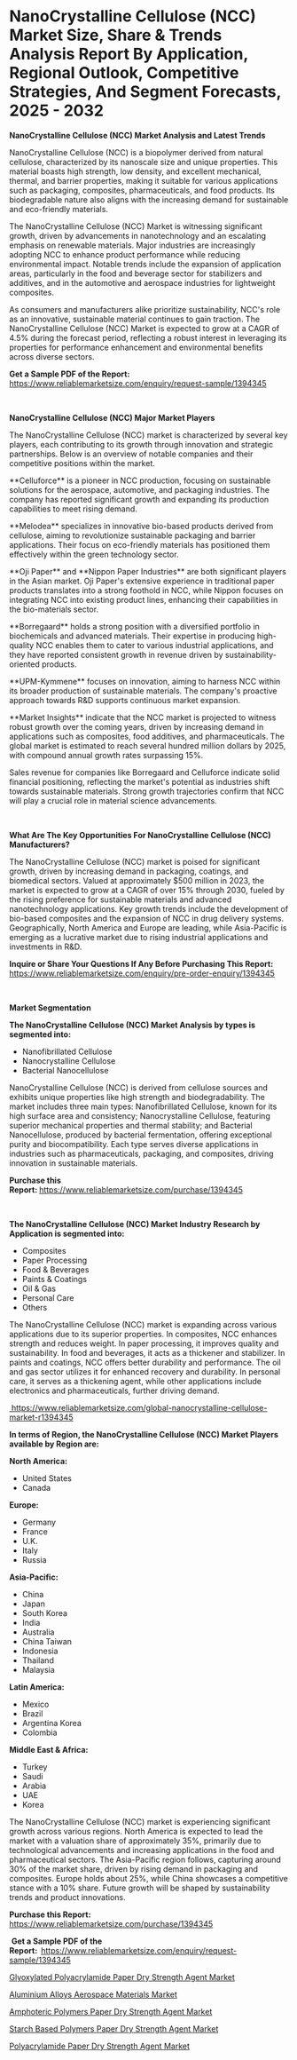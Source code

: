 <p><h1>NanoCrystalline Cellulose (NCC) Market Size, Share & Trends Analysis Report By Application, Regional Outlook, Competitive Strategies, And Segment Forecasts, 2025 - 2032</h1></p><p><strong>NanoCrystalline Cellulose (NCC) Market Analysis and Latest Trends</strong></p>
<p><p>NanoCrystalline Cellulose (NCC) is a biopolymer derived from natural cellulose, characterized by its nanoscale size and unique properties. This material boasts high strength, low density, and excellent mechanical, thermal, and barrier properties, making it suitable for various applications such as packaging, composites, pharmaceuticals, and food products. Its biodegradable nature also aligns with the increasing demand for sustainable and eco-friendly materials.</p><p>The NanoCrystalline Cellulose (NCC) Market is witnessing significant growth, driven by advancements in nanotechnology and an escalating emphasis on renewable materials. Major industries are increasingly adopting NCC to enhance product performance while reducing environmental impact. Notable trends include the expansion of application areas, particularly in the food and beverage sector for stabilizers and additives, and in the automotive and aerospace industries for lightweight composites.</p><p>As consumers and manufacturers alike prioritize sustainability, NCC's role as an innovative, sustainable material continues to gain traction. The NanoCrystalline Cellulose (NCC) Market is expected to grow at a CAGR of 4.5% during the forecast period, reflecting a robust interest in leveraging its properties for performance enhancement and environmental benefits across diverse sectors.</p></p>
<p><strong>Get a Sample PDF of the Report:&nbsp;</strong> <a href="https://www.reliablemarketsize.com/enquiry/request-sample/1394345?utm_campaign=1131&utm_medium=2&utm_source=Github&utm_content=ia&utm_term=22032025&utm_id=nanocrystalline-cellulose-ncc">https://www.reliablemarketsize.com/enquiry/request-sample/1394345</a></p>
<p>&nbsp;</p>
<p><strong>NanoCrystalline Cellulose (NCC) Major Market Players</strong></p>
<p><p>The NanoCrystalline Cellulose (NCC) market is characterized by several key players, each contributing to its growth through innovation and strategic partnerships. Below is an overview of notable companies and their competitive positions within the market.</p><p>**Celluforce** is a pioneer in NCC production, focusing on sustainable solutions for the aerospace, automotive, and packaging industries. The company has reported significant growth and expanding its production capabilities to meet rising demand.</p><p>**Melodea** specializes in innovative bio-based products derived from cellulose, aiming to revolutionize sustainable packaging and barrier applications. Their focus on eco-friendly materials has positioned them effectively within the green technology sector.</p><p>**Oji Paper** and **Nippon Paper Industries** are both significant players in the Asian market. Oji Paper's extensive experience in traditional paper products translates into a strong foothold in NCC, while Nippon focuses on integrating NCC into existing product lines, enhancing their capabilities in the bio-materials sector.</p><p>**Borregaard** holds a strong position with a diversified portfolio in biochemicals and advanced materials. Their expertise in producing high-quality NCC enables them to cater to various industrial applications, and they have reported consistent growth in revenue driven by sustainability-oriented products.</p><p>**UPM-Kymmene** focuses on innovation, aiming to harness NCC within its broader production of sustainable materials. The company's proactive approach towards R&D supports continuous market expansion.</p><p>**Market Insights** indicate that the NCC market is projected to witness robust growth over the coming years, driven by increasing demand in applications such as composites, food additives, and pharmaceuticals. The global market is estimated to reach several hundred million dollars by 2025, with compound annual growth rates surpassing 15%.</p><p>Sales revenue for companies like Borregaard and Celluforce indicate solid financial positioning, reflecting the market's potential as industries shift towards sustainable materials. Strong growth trajectories confirm that NCC will play a crucial role in material science advancements.</p></p>
<p>&nbsp;</p>
<p><strong>What Are The Key Opportunities For NanoCrystalline Cellulose (NCC) Manufacturers?</strong></p>
<p><p>The NanoCrystalline Cellulose (NCC) market is poised for significant growth, driven by increasing demand in packaging, coatings, and biomedical sectors. Valued at approximately $500 million in 2023, the market is expected to grow at a CAGR of over 15% through 2030, fueled by the rising preference for sustainable materials and advanced nanotechnology applications. Key growth trends include the development of bio-based composites and the expansion of NCC in drug delivery systems. Geographically, North America and Europe are leading, while Asia-Pacific is emerging as a lucrative market due to rising industrial applications and investments in R&D.</p></p>
<p><strong>Inquire or Share Your Questions If Any Before Purchasing This Report:</strong> <a href="https://www.reliablemarketsize.com/enquiry/pre-order-enquiry/1394345?utm_campaign=1131&utm_medium=2&utm_source=Github&utm_content=ia&utm_term=22032025&utm_id=nanocrystalline-cellulose-ncc">https://www.reliablemarketsize.com/enquiry/pre-order-enquiry/1394345</a></p>
<p>&nbsp;</p>
<p><strong>Market Segmentation</strong></p>
<p><strong>The NanoCrystalline Cellulose (NCC) Market Analysis by types is segmented into:</strong></p>
<p><ul><li>Nanofibrillated Cellulose</li><li>Nanocrystalline Cellulose</li><li>Bacterial Nanocellulose</li></ul></p>
<p><p>NanoCrystalline Cellulose (NCC) is derived from cellulose sources and exhibits unique properties like high strength and biodegradability. The market includes three main types: Nanofibrillated Cellulose, known for its high surface area and consistency; Nanocrystalline Cellulose, featuring superior mechanical properties and thermal stability; and Bacterial Nanocellulose, produced by bacterial fermentation, offering exceptional purity and biocompatibility. Each type serves diverse applications in industries such as pharmaceuticals, packaging, and composites, driving innovation in sustainable materials.</p></p>
<p><strong>Purchase this Report:&nbsp;</strong><a href="https://www.reliablemarketsize.com/purchase/1394345?utm_campaign=1131&utm_medium=2&utm_source=Github&utm_content=ia&utm_term=22032025&utm_id=nanocrystalline-cellulose-ncc">https://www.reliablemarketsize.com/purchase/1394345</a></p>
<p>&nbsp;</p>
<p><strong>The NanoCrystalline Cellulose (NCC) Market Industry Research by Application is segmented into:</strong></p>
<p><ul><li>Composites</li><li>Paper Processing</li><li>Food & Beverages</li><li>Paints & Coatings</li><li>Oil & Gas</li><li>Personal Care</li><li>Others</li></ul></p>
<p><p>The NanoCrystalline Cellulose (NCC) market is expanding across various applications due to its superior properties. In composites, NCC enhances strength and reduces weight. In paper processing, it improves quality and sustainability. In food and beverages, it acts as a thickener and stabilizer. In paints and coatings, NCC offers better durability and performance. The oil and gas sector utilizes it for enhanced recovery and durability. In personal care, it serves as a thickening agent, while other applications include electronics and pharmaceuticals, further driving demand.</p></p>
<p><a href="https://www.reliablemarketsize.com/global-nanocrystalline-cellulose-market-r1394345?utm_campaign=1131&utm_medium=2&utm_source=Github&utm_content=ia&utm_term=22032025&utm_id=nanocrystalline-cellulose-ncc">&nbsp;https://www.reliablemarketsize.com/global-nanocrystalline-cellulose-market-r1394345</a></p>
<p><strong>In terms of Region, the NanoCrystalline Cellulose (NCC) Market Players available by Region are:</strong></p>
<p>
    <p> <strong> North America: </strong>
        <ul>
            <li>United States</li>
            <li>Canada</li>
        </ul>
        </p> 
    <p> <strong> Europe: </strong>
        <ul>
            <li>Germany</li>
            <li>France</li>
            <li>U.K.</li>
            <li>Italy</li>
            <li>Russia</li>
        </ul>
        </p> 
    <p> <strong> Asia-Pacific: </strong>
        <ul>
            <li>China</li>
            <li>Japan</li>
            <li>South Korea</li>
            <li>India</li>
            <li>Australia</li>
            <li>China Taiwan</li>
            <li>Indonesia</li>
            <li>Thailand</li>
            <li>Malaysia</li>
        </ul>
        </p> 
    <p> <strong> Latin America: </strong>
        <ul>
            <li>Mexico</li>
            <li>Brazil</li>
            <li>Argentina Korea</li>
            <li>Colombia</li>
        </ul>
        </p> 
    <p> <strong> Middle East & Africa: </strong>
        <ul>
            <li>Turkey</li>
            <li>Saudi</li>
            <li>Arabia</li>
            <li>UAE</li>
            <li>Korea</li>
        </ul>
    </p>
    </p>
<p><p>The NanoCrystalline Cellulose (NCC) market is experiencing significant growth across various regions. North America is expected to lead the market with a valuation share of approximately 35%, primarily due to technological advancements and increasing applications in the food and pharmaceutical sectors. The Asia-Pacific region follows, capturing around 30% of the market share, driven by rising demand in packaging and composites. Europe holds about 25%, while China showcases a competitive stance with a 10% share. Future growth will be shaped by sustainability trends and product innovations.</p></p>
<p><strong>Purchase this Report: </strong><a href="https://www.reliablemarketsize.com/purchase/1394345?utm_campaign=1131&utm_medium=2&utm_source=Github&utm_content=ia&utm_term=22032025&utm_id=nanocrystalline-cellulose-ncc">https://www.reliablemarketsize.com/purchase/1394345</a></p>
<p>&nbsp;<strong>Get a Sample PDF of the Report:&nbsp;&nbsp;</strong><a href="https://www.reliablemarketsize.com/enquiry/request-sample/1394345?utm_campaign=1131&utm_medium=2&utm_source=Github&utm_content=ia&utm_term=22032025&utm_id=nanocrystalline-cellulose-ncc">https://www.reliablemarketsize.com/enquiry/request-sample/1394345</a></p>
<p><strong></strong></p>
<p><p><a href="https://github.com/leptouwrites/Market-Research-Report-List-1/blob/main/glyoxylated-polyacrylamide-paper-dry-strength-agent-market.md?utm_campaign=1131&utm_medium=2&utm_source=Github&utm_content=ia&utm_term=22032025&utm_id=nanocrystalline-cellulose-ncc">Glyoxylated Polyacrylamide Paper Dry Strength Agent Market</a></p><p><a href="https://github.com/ekerswenzlb0/Market-Research-Report-List-1/blob/main/aluminium-alloys-aerospace-materials-market.md?utm_campaign=1131&utm_medium=2&utm_source=Github&utm_content=ia&utm_term=22032025&utm_id=nanocrystalline-cellulose-ncc">Aluminium Alloys Aerospace Materials Market</a></p><p><a href="https://github.com/bhatttutty2p/Market-Research-Report-List-1/blob/main/amphoteric-polymers-paper-dry-strength-agent-market.md?utm_campaign=1131&utm_medium=2&utm_source=Github&utm_content=ia&utm_term=22032025&utm_id=nanocrystalline-cellulose-ncc">Amphoteric Polymers Paper Dry Strength Agent Market</a></p><p><a href="https://github.com/colloerrinbp/Market-Research-Report-List-1/blob/main/starch-based-polymers-paper-dry-strength-agent-market.md?utm_campaign=1131&utm_medium=2&utm_source=Github&utm_content=ia&utm_term=22032025&utm_id=nanocrystalline-cellulose-ncc">Starch Based Polymers Paper Dry Strength Agent Market</a></p><p><a href="https://github.com/sphaabrose/Market-Research-Report-List-1/blob/main/polyacrylamide-paper-dry-strength-agent-market.md?utm_campaign=1131&utm_medium=2&utm_source=Github&utm_content=ia&utm_term=22032025&utm_id=nanocrystalline-cellulose-ncc">Polyacrylamide Paper Dry Strength Agent Market</a></p></p>